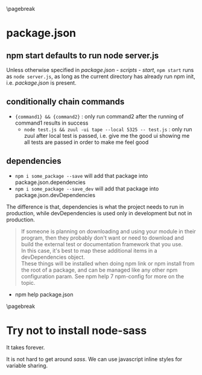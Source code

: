 <!-- js-npm-general -->
\pagebreak

package.json <!-- {{{1 -->
============
npm start defaults to run node server.js <!-- {{{2 -->
----------------------------------------
Unless otherwise specified in *package.json - scripts - start*, `npm start` runs as `node
server.js`, as long as the current directory has already run npm init, i.e. *package.json* is
present.

conditionally chain commands <!-- {{{2 -->
----------------------------
- `{command1} && {command2}` : only run command2 after the running of command1 results in success
    - `node test.js && zuul -ui tape --local 5325 -- test.js` : only run zuul after local test is
      passed, i.e. give me the good ui showing me all tests are passed in order to make me feel good

dependencies <!-- {{{2 -->
------------
- `npm i some_package --save` will add that package into package.json.dependencies
- `npm i some_package --save_dev` will add that package into package.json.devDependencies

The difference is that, dependencies is what the project needs to run in production, while
devDependencies is used only in development but not in production.

> If someone is planning on downloading and using your module in their program, then they probably
don't want or need to download and build the external test or documentation framework  that you use.  
In this case, it's best to map these additional items in a devDependencies object.  
These  things  will  be installed when doing npm link or npm install from the root of a package, and
can be managed like any other npm configuration param.  See npm help 7 npm-config  for  more on the
topic.  
- npm help package.json

\pagebreak

Try not to install node-sass <!-- {{{1 -->
============================
It takes forever.

It is not hard to get around *sass*. We can use javascript inline styles for variable sharing.
